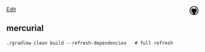 [<img align="right" src="images/github.png" width="24"> Edit](https://github.com/victormpcmun/victormpcmun.github.io/edit/master/notes/develop.md)

## mercurial

```
./gradlew clean build --refresh-dependencies   # full refresh
```
